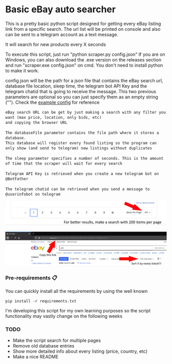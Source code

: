 # Basic eBay auto searcher

This is a pretty basic python script designed for getting every eBay listing link from a specific search.
The url list will be printed on console and also can be sent to a telegram account as a text message. 

It will search for new products every X seconds

To execute this script, just run "python scraper.py config.json"
If you are on Windows, you can also download the .exe version on the releases section and run "scraper.exe config.json" on cmd. You don't need to install python to make it work.

config.json will be the path for a json file that contains the eBay search url, database file location, sleep time, the telegram bot API Key 
and the telegram chatid that is going to receive the message. This two previous parameters are 
optional so you can just specify them as an empty string (""). Check the [example config](example.json) for reference

    eBay search URL can be get by just making a search with any filter you want (max price, location, only bids, etc)
    and copying the browser URL
    
    The databaseFile parameter contains the file path where it stores a database. 
    This database will register every found listing so the program can only show (and send to telegram) new listings without duplicates
    
    The sleep parameter specifies a number of seconds. This is the amount of time that the scraper will wait for every search
    
    Telegram API Key is retrieved when you create a new telegram bot on @BotFather

    The telegram chatid can be retrieved when you send a message to @userinfobot on telegram

![alt text](ebaysearch2.jpg)

![alt text](ebaysearch.jpg)


### Pre-requirements 📋

You can quickly install all the requirements by using the well known 

```
pip install -r requirements.txt
```

I'm developing this script for my own learning purposes so the script functionality may vastly change on the following weeks

### TODO
* Make the script search for multiple pages
* Remove old database entries
* Show more detailed info about every listing (price, country, etc)
* Make a nice README

